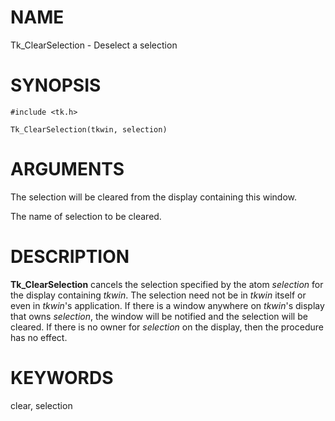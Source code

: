 # NAME

Tk_ClearSelection - Deselect a selection

# SYNOPSIS

    #include <tk.h>

    Tk_ClearSelection(tkwin, selection)

# ARGUMENTS

The selection will be cleared from the display containing this window.

The name of selection to be cleared.

# DESCRIPTION

**Tk_ClearSelection** cancels the selection specified by the atom
*selection* for the display containing *tkwin*. The selection need not
be in *tkwin* itself or even in *tkwin*\'s application. If there is a
window anywhere on *tkwin*\'s display that owns *selection*, the window
will be notified and the selection will be cleared. If there is no owner
for *selection* on the display, then the procedure has no effect.

# KEYWORDS

clear, selection
